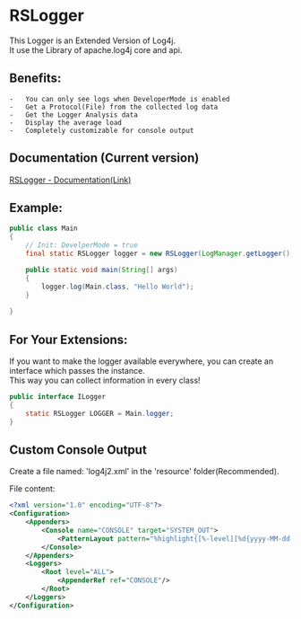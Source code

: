 # RSLogger 

This Logger is an Extended Version of Log4j. <br>
It use the Library of apache.log4j core and api.

## Benefits:
    -   You can only see logs when DeveloperMode is enabled
    -   Get a Protocol(File) from the collected log data
    -   Get the Logger Analysis data
    -   Display the average load
    -   Completely customizable for console output

## Documentation (Current version)
<a href="https://documentation.peacetoke.com/rslogger/1_4_6">RSLogger - Documentation(Link)</a>

## Example:
```java
public class Main
{
    // Init: DevelperMode = true
    final static RSLogger logger = new RSLogger(LogManager.getLogger(), true);

    public static void main(String[] args)
    {
        logger.log(Main.class, "Hello World");
    }
        
}
```
## For Your Extensions:
If you want to make the logger available everywhere,
you can create an interface which passes the instance.<br>
This way you can collect information in every class!

```java
public interface ILogger
{
    static RSLogger LOGGER = Main.logger;
}
```


## Custom Console Output
Create a file named: 'log4j2.xml' in the 'resource' folder(Recommended).<br>

File content:
```xml
<?xml version="1.0" encoding="UTF-8"?>
<Configuration>
    <Appenders>
        <Console name="CONSOLE" target="SYSTEM_OUT">
            <PatternLayout pattern="%highlight{[%-level][%d{yyyy-MM-dd HH:mm:ss.SSS}][%t] %c{1} - %msg%n}{FATAL=red blink, ERROR=red, WARN=yellow bold, INFO=green, DEBUG=gray, TRACE=blue}" disableAnsi="false"/>
        </Console>
    </Appenders>
    <Loggers>
        <Root level="ALL">
            <AppenderRef ref="CONSOLE"/>
        </Root>
    </Loggers>
</Configuration>
```